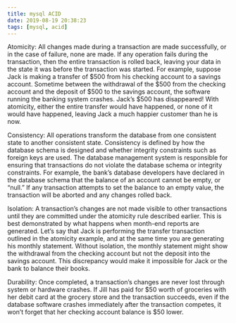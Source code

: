 ```yaml
---
title: mysql ACID
date: 2019-08-19 20:38:23
tags: [mysql, acid]
---
```


Atomicity: All changes made during a transaction are made successfully, or in the case of failure, none are made. If any operation fails during the transaction, then the entire transaction is rolled back, leaving your data in the state it was before the transaction was started. For example, suppose Jack is making a transfer of $500 from his checking account to a savings account. Sometime between the withdrawal of the $500 from the checking account and the deposit of $500 to the savings account, the software running the banking system crashes. Jack’s $500 has disappeared! With atomicity, either the entire transfer would have happened, or none of it would have happened, leaving Jack a much happier customer than he is now.

Consistency: All operations transform the database from one consistent state to another consistent state. Consistency is defined by how the database schema is designed and whether integrity constraints such as foreign keys are used. The database management system is responsible for ensuring that transactions do not violate the database schema or integrity constraints. For example, the bank’s database developers have declared in the database schema that the balance of an account cannot be empty, or “null.” If any transaction attempts to set the balance to an empty value, the transaction will be aborted and any changes rolled back.

Isolation: A transaction’s changes are not made visible to other transactions until they are committed under the atomicity rule described earlier. This is best demonstrated by what happens when month-end reports are generated. Let’s say that Jack is performing the transfer transaction outlined in the atomicity example, and at the same time you are generating his monthly statement. Without isolation, the monthly statement might show the withdrawal from the checking account but not the deposit into the savings account. This discrepancy would make it impossible for Jack or the bank to balance their books.

Durability: Once completed, a transaction’s changes are never lost through system or hardware crashes. If Jill has paid for $50 worth of groceries with her debit card at the grocery store and the transaction succeeds, even if the database software crashes immediately after the transaction competes, it won’t forget that her checking account balance is $50 lower.
